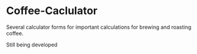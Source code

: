 # Coffee-Caclulator
Several calculator forms for important calculations for brewing and roasting coffee.

Still being developed
